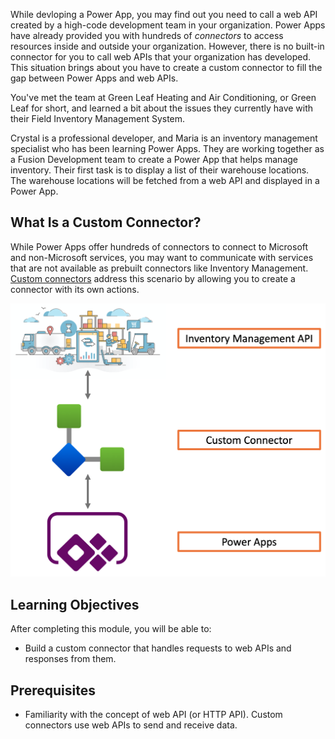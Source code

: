While devloping a Power App, you may find out you need to call a web API created by a high-code development team in your organization. Power Apps have already provided you with hundreds of *connectors* to access resources inside and outside your organization. However, there is no built-in connector for you to call web APIs that your organization has developed. This situation brings about you have to create a custom connector to fill the gap between Power Apps and web APIs.

You've met the team at Green Leaf Heating and Air Conditioning, or Green Leaf for short, and learned a bit about the issues they currently have with their Field Inventory Management System.

Crystal is a professional developer, and Maria is an inventory management specialist who has been learning Power Apps. They are working together as a Fusion Development team to create a Power App that helps manage inventory. Their first task is to display a list of their warehouse locations. The warehouse locations will be fetched from a web API and displayed in a Power App.


## What Is a Custom Connector? ##

While Power Apps offer hundreds of connectors to connect to Microsoft and non-Microsoft services, you may want to communicate with services that are not available as prebuilt connectors like Inventory Management. [Custom connectors][az cuscon] address this scenario by allowing you to create a connector with its own actions.

![Custom Connector Overview][image-01]


## Learning Objectives ##

After completing this module, you will be able to:

* Build a custom connector that handles requests to web APIs and responses from them.


## Prerequisites ##

* Familiarity with the concept of web API (or HTTP API). Custom connectors use web APIs to send and receive data.


[meet crystal]: ../media/meet-crystal.png
[meet maria]: ../media/meet-maria.png

[image-01]: ../media/1-introduction-01.png

[az apim]: https://docs.microsoft.com/azure/api-management/api-management-key-concepts
[az cuscon]: https://docs.microsoft.com/connectors/custom-connectors/

